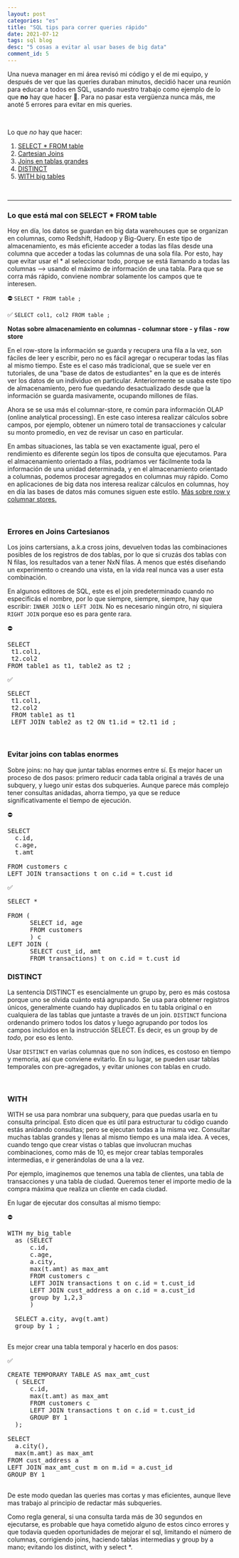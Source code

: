```yaml
---
layout: post
categories: "es"
title: "SQL tips para correr queries rápido"
date: 2021-07-12
tags: sql blog
desc: "5 cosas a evitar al usar bases de big data"
comment_id: 5
---
```


Una nueva manager en mi área revisó mi código y el de mi equipo, y después de ver que las queries duraban minutos, decidió hacer una reunión para educar a todos en SQL, usando nuestro trabajo como ejemplo de lo que **no** hay que hacer 🥲. Para no pasar esta vergüenza nunca más, me anoté 5 errores para evitar en mis queries.


<br />

Lo que _no_ hay que hacer:
1. [SELECT * FROM table](#t1)
2. [Cartesian Joins](#t2)
3. [Joins en tablas grandes](#t3)
4. [DISTINCT](#t4)
5. [WITH big tables](#t5)


<br />

---
### Lo que está mal con SELECT * FROM table <a name="t1"></a>


Hoy en día, los datos se guardan en big data warehouses que se organizan en columnas, como Redshift, Hadoop y Big-Query. En este tipo de almacenamiento, es más eficiente acceder a todas las filas desde una columna que acceder a todas las columnas de una sola fila. Por esto, hay que evitar usar el * al seleccionar todo, porque se está llamando a todas las columnas --> usando el máximo de información de una tabla. Para que se corra más rápido, conviene nombrar solamente los campos que te interesen.

⛔️ `SELECT * FROM table ;`

✅ `SELECT col1, col2 FROM table ;`



**Notas sobre almacenamiento en columnas - columnar store - y filas - row store**

 En el row-store la información se guarda y recupera una fila a la vez, son fáciles de leer y escribir, pero no es fácil agregar o recuperar todas las filas al mismo tiempo. Este es el caso más tradicional, que se suele ver en tutoriales, de una "base de datos de estudiantes" en la que es de interés ver los datos de un individuo en particular. Anteriormente se usaba este tipo de almacenamiento, pero fue quedando desactualizado desde que la información se guarda masivamente, ocupando millones de filas.

 Ahora se se usa más el columnar-store, re común para información OLAP (online analytical processing). En este caso interesa realizar cálculos sobre campos, por ejemplo, obtener un número total de transacciones y  calcular su monto promedio, en vez de revisar un caso en particular.

En ambas situaciones, las tabla se ven exactamente igual, pero el rendimiento es diferente según los tipos de consulta que ejecutamos. Para el almacenamiento orientado a filas, podríamos ver fácilmente toda la información de una unidad determinada, y en el almacenamiento orientado a columnas, podemos procesar agregados en columnas muy rápido. Como en aplicaciones de big data nos interesa realizar cálculos en columnas, hoy en día las bases de datos más comunes siguen este estilo. [Más sobre row y columnar stores.](https://medium.com/bluecore-engineering/deciding-between-row-and-columnar-stores-why-we-chose-both-3a675dab4087#:~:text=In%20row%20oriented%20databases%2C%20these,data%20is%20read%20at%20once.)

<br />

### Errores en Joins Cartesianos <a name="t2"></a>

Los joins cartersians, a.k.a cross joins, devuelven todas las combinaciones posibles de los registros de dos tablas, por lo que si cruzás dos tablas con N filas, los resultados van a tener NxN filas. A menos que estés diseñando un experimento o creando una vista, en la vida real nunca vas a user esta combinación.

En algunos editores de SQL, este es el join predeterminado cuando no especificás el nombre, por lo que siempre, siempre, siempre, hay que escribir: `INNER JOIN` o` LEFT JOIN`. No es necesario ningún otro, ni siquiera `RIGHT JOIN` porque eso es para gente rara.

⛔️
<pre>
SELECT
 t1.col1,
 t2.col2
FROM table1 as t1, table2 as t2 ;
</pre>


✅
<pre>
SELECT
 t1.col1,
 t2.col2
 FROM table1 as t1
 LEFT JOIN table2 as t2 ON t1.id = t2.t1_id ;
</pre>


<br />

### Evitar joins con tablas enormes <a name="t3"></a>

Sobre joins: no hay que juntar tablas enormes entre sí. Es mejor hacer un proceso de dos pasos: primero reducir cada tabla original a través de una subquery, y luego unir estas dos subqueries.
Aunque parece más complejo tener consultas anidadas, ahorra tiempo, ya que se reduce significativamente el tiempo de ejecución.

⛔️   
<pre>SELECT
  c.id,
  c.age,
  t.amt

FROM customers c                          
LEFT JOIN transactions t on c.id = t.cust_id
</pre>


✅
<pre>SELECT *    

FROM (
      SELECT id, age
      FROM customers
      ) c        
LEFT JOIN (
      SELECT cust_id, amt
      FROM transactions) t on c.id = t.cust_id
</pre>

### DISTINCT<a name="t4"></a>

La sentencia DISTINCT es esencialmente un grupo by, pero es más costosa porque uno se olvida cuánto está agrupando. Se usa para obtener registros únicos, generalmente cuando hay duplicados en tu tabla original o en cualquiera de las tablas que juntaste a través de un join. `DISTINCT` funciona ordenando primero todos los datos y luego agrupando por todos los campos incluidos en la instrucción SELECT. Es decir, es un group by de *todo*, por eso es lento.

Usar `DISTINCT` en varias columnas que no son índices, es costoso en tiempo y memoria, así que conviene evitarlo. En su lugar, se pueden usar tablas temporales con pre-agregados, y evitar uniones con tablas en crudo.

<br />

### WITH <a name="t5"></a>
WITH se usa para nombrar una subquery, para que puedas usarla en tu consulta principal. Esto dicen que es  útil para estructurar tu código cuando estás anidando consultas; pero se ejecutan todas a la misma vez.  Consultar muchas tablas grandes y llenas al mismo tiempo es una mala idea. A veces, cuando tengo que crear vistas o tablas que involucran muchas combinaciones, como más de 10, es mejor crear tablas temporales intermedias, e ir generándolas de una a la vez.

Por ejemplo, imaginemos que tenemos una tabla de clientes, una tabla de transacciones y una tabla de ciudad. Queremos tener el importe medio de la compra máxima que realiza un cliente en cada ciudad.


En lugar de ejecutar dos consultas al mismo tiempo:

⛔️   
<pre>
WITH my_big_table
  as (SELECT
      c.id,
      c.age,
      a.city,  
      max(t.amt) as max_amt      
      FROM customers c                          
      LEFT JOIN transactions t on c.id = t.cust_id
      LEFT JOIN cust_address a on c.id = a.cust_id
      group by 1,2,3
      )  

  SELECT a.city, avg(t.amt)
  group by 1 ;

</pre>

Es mejor crear una tabla temporal y hacerlo en dos pasos:

✅
<pre>
CREATE TEMPORARY TABLE AS max_amt_cust
  ( SELECT
      c.id,
      max(t.amt) as max_amt      
      FROM customers c                          
      LEFT JOIN transactions t on c.id = t.cust_id
      GROUP BY 1
  );

SELECT
  a.city(),
  max(m.amt) as max_amt      
FROM cust_address a
LEFT JOIN max_amt_cust m on m.id = a.cust_id
GROUP BY 1

</pre>

De este modo quedan las queries mas cortas y mas eficientes, aunque lleve mas trabajo al principio de redactar más subqueries.

Como regla general, si una consulta tarda más de 30 segundos en ejecutarse, es probable que haya cometido alguno de estos cinco errores y que todavía queden oportunidades de mejorar el sql, limitando el número de columnas, corrigiendo joins, haciendo tablas intermedias y group by a mano; evitando los distinct, with y select *.  
